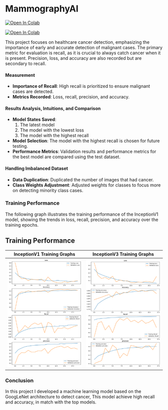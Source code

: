 # MammographyAI

<a href="https://colab.research.google.com/github/KevinDLopez/MammographyAI/blob/main/src/GoogLetNetV3.ipynb" target="_parent"><img src="https://colab.research.google.com/assets/colab-badge.svg" alt="Open In Colab"/></a>

<a href="https://colab.research.google.com/github/KevinDLopez/MammographyAI/blob/main/src/GoogLetNetV1.ipynb" target="_parent"><img src="https://colab.research.google.com/assets/colab-badge.svg" alt="Open In Colab"/></a>


This project focuses on healthcare cancer detection, emphasizing the importance of early and accurate detection of malignant cases. 
The primary metric for evaluation is recall, as it is crucial to always catch cancer when it is present. Precision, loss, and accuracy are also recorded but are secondary to recall.


#### Measurement
- **Importance of Recall**: High recall is prioritized to ensure malignant cases are detected.
- **Metrics Recorded**: Loss, recall, precision, and accuracy.

#### Results Analysis, Intuitions, and Comparison
- **Model States Saved**:
  1. The latest model
  2. The model with the lowest loss
  3. The model with the highest recall
- **Model Selection**: The model with the highest recall is chosen for future testing.
- **Performance Metrics**: Validation results and performance metrics for the best model are compared using the test dataset.

#### Handling Imbalanced Dataset
- **Data Duplication**: Duplicated the number of images that had cancer.
- **Class Weights Adjustment**: Adjusted weights for classes to focus more on detecting minority class cases.

### Training Performance
The following graph illustrates the training performance of the InceptionV1 model, showing the trends in loss, recall, precision, and accuracy over the training epochs.
## Training Performance

| InceptionV1 Training Graphs | InceptionV3 Training Graphs |
|:---------------------------:|:---------------------------:|
| ![InceptionV1 Training Graphs](doc/InceptionV1_training_graphs.png) | ![InceptionV3 Training Graphs](doc/InceptionV3_training_graphs.png) |


### Conclusion
In this project I developed a machine learning model based on the GoogLeNet architecture to detect cancer, This model achieve high recall and accuracy, in match with the top models.
